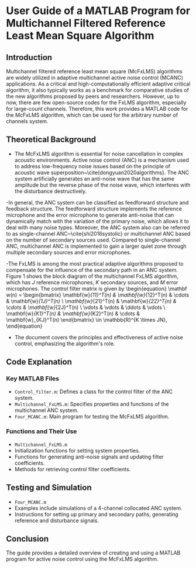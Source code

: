 # User Guide of a MATLAB Program for Multichannel Filtered Reference Least Mean Square Algorithm

## Introduction
Multichannel filtered reference least mean square (McFxLMS) algorithms are widely utilized in adaptive multichannel active noise control (MCANC) applications. As a critical and high-computationally efficient adaptive critical algorithm, it also typically works as a benchmark for comparative studies of the new algorithms proposed by peers and researchers. However, up to now, there are few open-source codes for the FxLMS algorithm, especially for large-count channels. Therefore, this work provides a MATLAB code for the McFxLMS algorithm, which can be used for the arbitrary number of channels system.

## Theoretical Background
- The McFxLMS algorithm is essential for noise cancellation in complex acoustic environments.
Active noise control (ANC) is a mechanism used to address low-frequency noise issues based on the principle of acoustic wave superposition~\cite{dongyuan2020algorithms}. The ANC system artificially generates an anti-noise wave that has the same amplitude but the reverse phase of the noise wave, which interferes with the disturbance destructively.

-In general, the ANC system can be classified as feedforward structure and feedback structure. The feedforward structure implements the reference microphone and the error microphone to generate anti-noise that can dynamically match with the variation of the primary noise, which allows it to deal with many noise types. Moreover, the ANC system also can be referred to as single-channel ANC~\cite{shi2016systolic} or multichannel ANC based on the number of secondary sources used. Compared to single-channel ANC, multichannel ANC is implemented to gain a larger quiet zone through multiple secondary sources and error microphones. 

-The FxLMS is among the most practical adaptive algorithms proposed to compensate for the influence of the secondary path in an ANC system. Figure 1 shows the block diagram of the multichannel FxLMS algorithm, which has $J$ reference microphones, $K$ secondary sources, and $M$ error microphones. The control filter matrix is given by
\begin{equation}
    \mathbf w(n) = \begin{bmatrix}
        \mathbf{w}_{11}^T(n) & \mathbf{w}_{12}^T(n) & \cdots & \mathbf{w}_{1J}^T(n) \\
        \mathbf{w}_{21}^T(n) & \mathbf{w}_{22}^T(n) & \cdots & \mathbf{w}_{2J}^T(n) \\
        \vdots & \vdots & \ddots & \vdots \\
        \mathbf{w}_{K1}^T(n) & \mathbf{w}_{K2}^T(n) & \cdots & \mathbf{w}_{KJ}^T(n)
    \end{bmatrix} \in \mathbb{R}^{K \times JN},
\end{equation}

- The document covers the principles and effectiveness of active noise control, emphasizing the algorithm's role.

## Code Explanation
### Key MATLAB Files
- `Control_filter.m`: Defines a class for the control filter of the ANC system.
- `Multichannel_FxLMS.m`: Specifies properties and functions of the multichannel ANC system.
- `Four_MCANC.m`: Main program for testing the McFxLMS algorithm.

### Functions and Their Use
- `Multichannel_FxLMS.m`
- Initialization functions for setting system properties.
- Functions for generating anti-noise signals and updating filter coefficients.
- Methods for retrieving control filter coefficients.

## Testing and Simulation
- `Four_MCANC.m`
- Examples include simulations of a 4-channel collocated ANC system.
- Instructions for setting up primary and secondary paths, generating reference and disturbance signals.

## Conclusion
The guide provides a detailed overview of creating and using a MATLAB program for active noise control using the McFxLMS algorithm.
